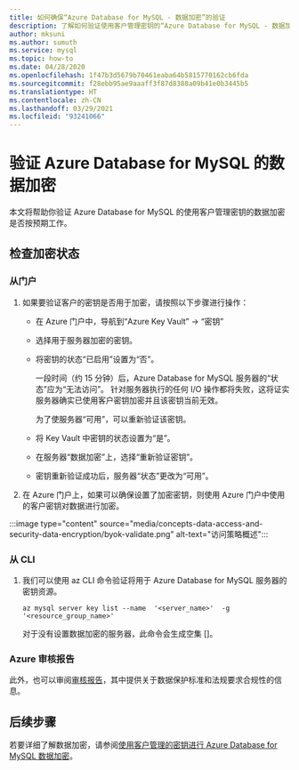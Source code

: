 ```yaml
---
title: 如何确保“Azure Database for MySQL - 数据加密”的验证
description: 了解如何验证使用客户管理密钥的“Azure Database for MySQL - 数据加密”的加密。
author: mksuni
ms.author: sumuth
ms.service: mysql
ms.topic: how-to
ms.date: 04/28/2020
ms.openlocfilehash: 1f47b3d5679b70461eaba64b5815770162cb6fda
ms.sourcegitcommit: f28ebb95ae9aaaff3f87d8388a09b41e0b3445b5
ms.translationtype: HT
ms.contentlocale: zh-CN
ms.lasthandoff: 03/29/2021
ms.locfileid: "93241066"
---
```

# <a name="validating-data-encryption-for-azure-database-for-mysql"></a>验证 Azure Database for MySQL 的数据加密

本文将帮助你验证 Azure Database for MySQL 的使用客户管理密钥的数据加密是否按预期工作。

## <a name="check-the-encryption-status"></a>检查加密状态

### <a name="from-portal"></a>从门户

1. 如果要验证客户的密钥是否用于加密，请按照以下步骤进行操作：

    * 在 Azure 门户中，导航到“Azure Key Vault” -> “密钥”
    * 选择用于服务器加密的密钥。
    * 将密钥的状态“已启用”设置为“否”。
  
       一段时间（约 15 分钟）后，Azure Database for MySQL 服务器的“状态”应为“无法访问”。 针对服务器执行的任何 I/O 操作都将失败，这将证实服务器确实已使用客户密钥加密并且该密钥当前无效。
    
       为了使服务器“可用”，可以重新验证该密钥。 
    
    * 将 Key Vault 中密钥的状态设置为“是”。
    * 在服务器“数据加密”上，选择“重新验证密钥”。
    * 密钥重新验证成功后，服务器“状态”更改为“可用”。

2. 在 Azure 门户上，如果可以确保设置了加密密钥，则使用 Azure 门户中使用的客户密钥对数据进行加密。

  :::image type="content" source="media/concepts-data-access-and-security-data-encryption/byok-validate.png" alt-text="访问策略概述":::

### <a name="from-cli"></a>从 CLI

1. 我们可以使用 az CLI 命令验证将用于 Azure Database for MySQL 服务器的密钥资源。

    ```azurecli-interactive
   az mysql server key list --name  '<server_name>'  -g '<resource_group_name>'
    ```

    对于没有设置数据加密的服务器，此命令会生成空集 []。

### <a name="azure-audit-reports"></a>Azure 审核报告

此外，也可以审阅[审核报告](https://servicetrust.microsoft.com)，其中提供关于数据保护标准和法规要求合规性的信息。

## <a name="next-steps"></a>后续步骤

若要详细了解数据加密，请参阅[使用客户管理的密钥进行 Azure Database for MySQL 数据加密](concepts-data-encryption-mysql.md)。